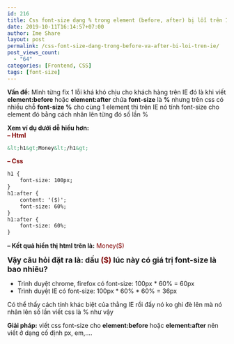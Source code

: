```yaml
---
id: 216
title: Css font-size dạng % trong element (before, after) bị lỗi trên IE
date: 2019-10-11T16:14:57+07:00
author: Ime Share
layout: post
permalink: /css-font-size-dang-trong-before-va-after-bi-loi-tren-ie/
post_views_count:
  - "64"
categories: [Frontend, CSS]
tags: [font-size]
---
```

**Vấn đề:** Mình từng fix 1 lỗi khá khó chịu cho khách hàng trên IE đó là khi viết **element:before** hoặc **element:after** chứa **font-size** là **%** nhưng trên css có nhiều chỗ **font-size %** cho cùng 1 element thì trên IE nó tính font-size cho element đó bằng cách nhân lên từng đó số lần %

**Xem ví dụ dưới dễ hiểu hơn:**  
**<span style="color: #800000;">&#8211; Html</span>**

```html
&lt;h1&gt;Money&lt;/h1&gt;
```

**<span style="color: #800000;">&#8211; Css</span>**

```html
h1 {
	font-size: 100px;
}
h1:after {
	content: '($)';
	font-size: 60%;
}
h1:after {
	font-size: 60%;
}
```

**&#8211; Kết quả hiển thị html trên là:** <span style="color: #800000;">Money($)</span>

<span style="font-size: 13pt;"><strong>Vậy câu hỏi đặt ra là: dấu <span style="color: #800000;">($)</span> lúc này có giá trị font-size là bao nhiêu?</strong></span>  
+ Trình duyệt chrome, firefox có font-size: 100px * 60% = 60px  
+ Trình duyệt IE có font-size: 100px \* 60% \* 60% = 36px

Có thể thấy cách tính khác biệt của thằng IE rồi đấy nó ko ghi đè lên mà nó nhân lên số lần viết css là % như vậy

**Giải pháp:** viết css font-size cho **element:before** hoặc **element:after** nên viết ở dạng cố định px, em,&#8230;.